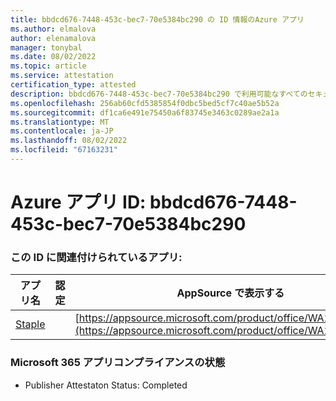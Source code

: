 ```yaml
---
title: bbdcd676-7448-453c-bec7-70e5384bc290 の ID 情報のAzure アプリ
ms.author: elmalova
author: elenamalova
manager: tonybal
ms.date: 08/02/2022
ms.topic: article
ms.service: attestation
certification_type: attested
description: bbdcd676-7448-453c-bec7-70e5384bc290 で利用可能なすべてのセキュリティとコンプライアンス情報。
ms.openlocfilehash: 256ab60cfd5385854f0dbc5bed5cf7c40ae5b52a
ms.sourcegitcommit: df1ca6e491e75450a6f83745e3463c0289ae2a1a
ms.translationtype: MT
ms.contentlocale: ja-JP
ms.lasthandoff: 08/02/2022
ms.locfileid: "67163231"
---
```

# <a name="azure-app-id-bbdcd676-7448-453c-bec7-70e5384bc290"></a>Azure アプリ ID: bbdcd676-7448-453c-bec7-70e5384bc290


### <a name="apps-associated-with-this-id"></a>この ID に関連付けられているアプリ:
| **アプリ名** | **認定** | **AppSource で表示する** |
|--------------|---------------|-----------------------|
| [Staple](../forward/WA200003281.md) |  | [https://appsource.microsoft.com/product/office/WA200003281](https://appsource.microsoft.com/product/office/WA200003281) |

### <a name="microsoft-365-app-compliance-status"></a>Microsoft 365 アプリコンプライアンスの状態
- Publisher Attestaton Status: Completed
